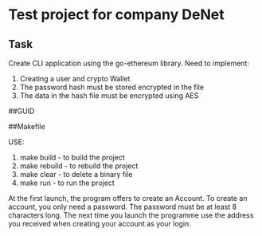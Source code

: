 # Test project for company DeNet

## Task
Create CLI application using the go-ethereum library.
Need to implement: 
1) Creating a user and crypto Wallet
2) The password hash must be stored encrypted in the file
3) The data in the hash file must be encrypted using AES

##GUID

##Makefile

USE:

1) make build - to build the project
2) make rebuild - to rebuild the project
3) make clear - to delete a binary file
4) make run - to run the project

At the first launch, the program offers to create an Account. 
To create an account, you only need a password. 
The password must be at least 8 characters long.
The next time you launch the programme use the address you received when creating your account as your login.
